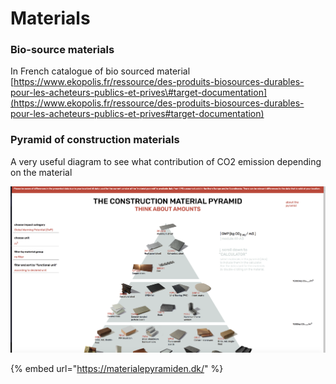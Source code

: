 # Materials

### Bio-source materials

In French catalogue of bio sourced material [https://www.ekopolis.fr/ressource/des-produits-biosources-durables-pour-les-acheteurs-publics-et-prives\#target-documentation](https://www.ekopolis.fr/ressource/des-produits-biosources-durables-pour-les-acheteurs-publics-et-prives#target-documentation)

### Pyramid of construction materials 

A very useful diagram to see what contribution of CO2 emission depending on the material 

![](../../.gitbook/assets/screen-shot-2021-02-11-at-23.13.36.png)

{% embed url="https://materialepyramiden.dk/" %}





